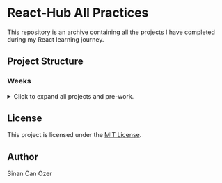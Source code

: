 # React-Hub All Practices

This repository is an archive containing all the projects I have completed during my React learning journey.

## Project Structure

### Weeks

<details>
<summary>Click to expand all projects and pre-work.</summary>

| #   | Project Name | Source Code                                                                                      |
| --- |--------------|--------------------------------------------------------------------------------------------------|
| 0   | Pre Work     | [Source](https://github.com/sinantech/PatikaFrontEndCourse/blob/main/PreworkPractice/index.html) |
| 1   | Week-1       | [Source](https://github.com/sinantech/PatikaFrontendCourse/tree/main/1st-week)                     |
| 2   | Week-2       | [Source](https://github.com/sinantech/PatikaFrontendCourse/tree/main/2nd-week)                     |
| 3   | Week-3       | [Source](https://github.com/sinantech/PatikaFrontendCourse/tree/main/3rd-week)                     |
| 4   | Week-4       | [Source](https://github.com/sinantech/PatikaFrontendCourse/tree/main/4th-week)                     |
| 5   | Week-5       | [Source](https://github.com/sinantech/PatikaFrontendCourse/tree/main/5th-week)                     |
| 6   | Week-6       | [Source](https://github.com/sinantech/PatikaFrontendCourse/tree/main/6th-week)                     |
| 7   | Week-7       | [Source](https://github.com/sinantech/PatikaFrontendCourse/tree/main/7th-week)                     |
| 8   | Week-8       | [Source](https://github.com/sinantech/PatikaFrontendCourse/tree/main/8th-week)                     |
| 9   | Week-9       | [Source](https://github.com/sinantech/PatikaFrontendCourse/tree/main/9th-week)                     |
| 10  | Week-10       | [Source](https://github.com/sinantech/PatikaFrontendCourse/tree/main/10th-week)                     |

Week 7 main.js kodları açıklaması:

AOS (Animate On Scroll) Başlatılması:

AOS.init({ ... }): Sayfa yüklendiğinde animasyonları başlatmak için AOS kütüphanesi yapılandırılıyor. startEvent: 'load' ile animasyonlar sayfa yüklendiğinde başlayacak. offset: 20 ile animasyonların başlaması için elemanlar görünür alanın 20 piksel içine girdiğinde tetiklenecek. once: true ile animasyonlar sadece bir kez çalışacak.
Swiper Başlatılması (Kamera Bölümü):

new Swiper('#camera .swiper', { ... }): Kamera bölümünde bir Swiper kaydırıcısı başlatılıyor. speed: 600 ile geçiş hızı 600 milisaniye olarak ayarlanıyor. spaceBetween: 12 ile slaytlar arasındaki boşluk 12 piksel olarak ayarlanıyor. navigation objesi ile önceki ve sonraki butonları etkinleştiriliyor.
GLightbox Başlatılması (Genel):

GLightbox({ selector: '.glightbox' }): Genel lightbox (açılır görsel gösterici) başlatılıyor ve .glightbox seçicisine sahip elemanları hedef alıyor.
GLightbox Başlatılması (Fotoğraflar):

GLightbox({ selector: '#photos .photo' }): Fotoğraf lightbox başlatılıyor ve #photos .photo seçicisine sahip elemanları hedef alıyor.
Swiper Başlatılması (Yorumlar Bölümü):

new Swiper('#comments .swiper', { ... }): Yorumlar bölümünde bir Swiper kaydırıcısı başlatılıyor. pagination objesi ile sayfalandırma butonları etkinleştiriliyor ve tıklanabilir hale getiriliyor.
Header Elementinin Alınması:

var header = document.getElementById('header'): Header (üst bilgi) elementini header değişkenine atıyor.
Header'ın Kaydırıldığında Sınıf Eklenmesi/Kaldırılması:

var headerScrolledHandler = function () { ... }: Bu fonksiyon, sayfa 100 pikselden fazla kaydırıldığında header elementine header-scrolled sınıfını ekliyor, aksi takdirde bu sınıfı kaldırıyor.
HeaderScrolledHandler'ın Olaylara Eklenmesi:

window.addEventListener('load', headerScrolledHandler): Sayfa yüklendiğinde headerScrolledHandler fonksiyonu çağrılıyor.
document.addEventListener('scroll', headerScrolledHandler): Sayfa kaydırıldığında headerScrolledHandler fonksiyonu çağrılıyor.
Tüm 'scrollto' Sınıfına Sahip Bağlantıların Alınması:

var links = document.getElementsByClassName('scrollto'): Tüm .scrollto sınıfına sahip bağlantı elemanları links değişkenine atanıyor.
Her Bölüm İçin Doğru Linkin Odaklanması:

var focusSectionLink = function (event) { ... }: Bu fonksiyon, her scrollto bağlantısı için, kullanıcı sayfayı kaydırdığında doğru linkin odaklanmasını sağlıyor. Bağlantının hash değeri (örneğin #section1) ile ilgili bölüm bulunuyor ve sayfanın kaydırma pozisyonuna göre linkin active sınıfı ekleniyor veya kaldırılıyor.
Bağlantıya Tıklandığında İlgili Bölüme Yumuşak Geçiş:

var focusSection = function (event) { ... }: Bu fonksiyon, bağlantıya tıklandığında ilgili bölüme yumuşak bir geçiş yapılmasını sağlıyor. event.preventDefault() ile varsayılan tıklama davranışı durduruluyor ve sayfanın hedef bölüme kaydırılması sağlanıyor.
Sayfa Kaydırıldığında focusSectionLink'in Çağrılması:

window.addEventListener('scroll', focusSectionLink): Sayfa kaydırıldığında focusSectionLink fonksiyonu çağrılıyor.
'scrollto' Sınıfına Sahip Bağlantılara Tıklama Olayının Eklenmesi:

for (const link of links) { link.addEventListener('click', focusSection) }: Her scrollto sınıfına sahip bağlantıya tıklama olayı ekleniyor ve focusSection fonksiyonu çağrılıyor.
Bu kod, web sayfasının farklı bölümlerini kaydırma ve animasyonlarla daha kullanıcı dostu hale getirmeyi amaçlıyor. Swiper ve GLightbox gibi kütüphanelerle kaydırıcılar ve lightbox özellikleri ekleniyor, ve scroll animasyonları ile kullanıcı etkileşimi artırılıyor.


</details>



## License

This project is licensed under the [MIT License](https://choosealicense.com/licenses/mit/).

## Author

Sinan Can Ozer